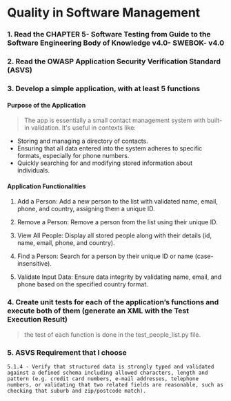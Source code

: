 # Quality in Software Management

### 1. Read the CHAPTER 5- Software Testing from Guide to the Software Engineering Body of Knowledge v4.0- SWEBOK- v4.0

### 2. Read the OWASP Application Security Verification Standard (ASVS)

### 3. Develop a simple application, with at least 5 functions

#### Purpose of the Application

> The app is essentially a small contact management system with built-in validation. It's useful in contexts like:

- Storing and managing a directory of contacts.
- Ensuring that all data entered into the system adheres to specific formats, especially for phone numbers.
- Quickly searching for and modifying stored information about individuals.

#### Application Functionalities

1. Add a Person:
   Add a new person to the list with validated name, email, phone, and country, assigning them a unique ID.

2. Remove a Person:
   Remove a person from the list using their unique ID.

3. View All People:
   Display all stored people along with their details (id, name, email, phone, and country).

4. Find a Person:
   Search for a person by their unique ID or name (case-insensitive).

5. Validate Input Data:
   Ensure data integrity by validating name, email, and phone based on the specified country format.

### 4. Create unit tests for each of the application’s functions and execute both of them (generate an XML with the Test Execution Result)

> the test of each function is done in the test_people_list.py file.

### 5. ASVS Requirement that I choose

>

    5.1.4 - Verify that structured data is strongly typed and validated against a defined schema including allowed characters, length and pattern (e.g. credit card numbers, e-mail addresses, telephone numbers, or validating that two related fields are reasonable, such as checking that suburb and zip/postcode match).
